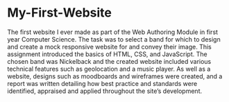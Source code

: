 # My-First-Website
The first website I ever made as part of the Web Authoring Module in first year Computer Science. The task was to select a band for which to design and create a mock responsive website for and convey their image. This assignment introduced the basics of HTML, CSS, and JavaScript. The chosen band was Nickelback and the created website included various technical features such as geolocation and a music player. As well as a website, designs such as moodboards and wireframes were created, and a report was written detailing how best practice and standards were identified, appraised and applied throughout the site’s development.
